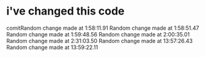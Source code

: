 # i've changed this code



comitRandom change made at  1:58:11.91 
Random change made at  1:58:51.47 
Random change made at  1:59:48.56 
Random change made at  2:00:35.01 
Random change made at  2:31:03.50 
Random change made at 13:57:26.43 
Random change made at 13:59:22.11 
